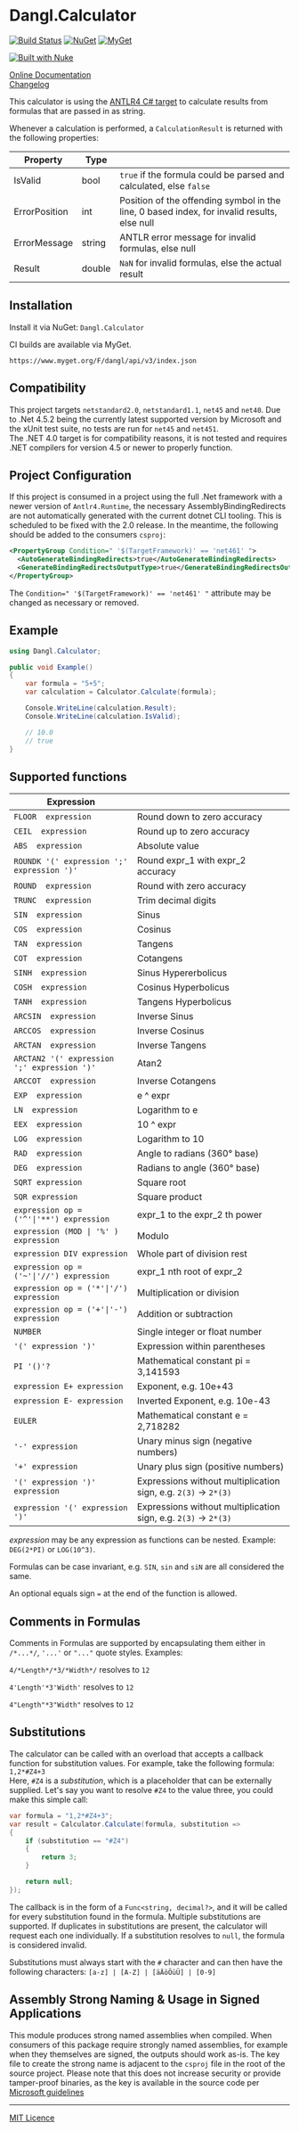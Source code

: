 # Dangl.Calculator

[![Build Status](https://jenkins.dangl.me/buildStatus/icon?job=GeorgDangl%2FDangl.Calculator%2Fdev)](https://jenkins.dangl.me/job/GeorgDangl/job/Dangl.Calculator/job/dev/)
[![NuGet](https://img.shields.io/nuget/v/Dangl.Calculator.svg)](https://www.nuget.org/packages/Dangl.Calculator)
[![MyGet](https://img.shields.io/myget/dangl/v/Dangl.Calculator.svg)]()

[![Built with Nuke](http://nuke.build/rounded)](https://www.nuke.build)  

[Online Documentation](https://docs.dangl-it.com/Projects/Dangl.Calculator)  
[Changelog](./CHANGELOG.md)  

This calculator is using the [ANTLR4 C# target](https://github.com/tunnelvisionlabs/antlr4cs)
to calculate results from formulas that are passed in as string.

Whenever a calculation is performed, a `CalculationResult` is returned with the following properties:

| Property      | Type    |                                                                                             |
|---------------|---------|---------------------------------------------------------------------------------------------|
| IsValid       | bool    | `true` if the formula could be parsed and calculated, else `false`                          |
| ErrorPosition | int     | Position of the offending symbol in the line, 0 based index, for invalid results, else null |
| ErrorMessage  | string  | ANTLR error message for invalid formulas, else null                                         |
| Result        | double  | `NaN` for invalid formulas, else the actual result                                          |

## Installation

Install it via NuGet: `Dangl.Calculator`

CI builds are available via MyGet.

    https://www.myget.org/F/dangl/api/v3/index.json

## Compatibility

This project targets `netstandard2.0`, `netstandard1.1`, `net45` and `net40`. Due to .Net 4.5.2 being the currently latest supported version
by Microsoft and the xUnit test suite, no tests are run for `net45` and `net451`.  
The .NET 4.0 target is for compatibility reasons, it is not tested and requires .NET compilers for version 4.5 or newer to properly function.

## Project Configuration

If this project is consumed in a project using the full .Net framework with a newer version of
`Antlr4.Runtime`, the necessary AssemblyBindingRedirects are not automatically generated with the current
dotnet CLI tooling. This is scheduled to be fixed with the 2.0 release. In the meantime, the following should
be added to the consumers `csproj`:

  ```xml
<PropertyGroup Condition=" '$(TargetFramework)' == 'net461' ">
    <AutoGenerateBindingRedirects>true</AutoGenerateBindingRedirects>
    <GenerateBindingRedirectsOutputType>true</GenerateBindingRedirectsOutputType>
</PropertyGroup>
```

The `Condition=" '$(TargetFramework)' == 'net461' "` attribute may be changed as necessary or removed.

## Example

``` csharp
using Dangl.Calculator;

public void Example()
{
    var formula = "5+5";
    var calculation = Calculator.Calculate(formula);

    Console.WriteLine(calculation.Result);
    Console.WriteLine(calculation.IsValid);

    // 10.0
    // true
}
```
## Supported functions

| Expression                               |                                       |
|------------------------------------------|---------------------------------------|
`FLOOR  expression`                        | Round down to zero accuracy           |
`CEIL  expression`                         | Round up to zero accuracy             |
`ABS  expression`                          | Absolute value                        |
`ROUNDK '(' expression ';' expression ')'` | Round expr_1 with expr_2 accuracy     |
`ROUND  expression`                        | Round with zero accuracy              |
`TRUNC  expression`                        | Trim decimal digits                   |
`SIN  expression`                          | Sinus                                 |
`COS  expression`                          | Cosinus                               |
`TAN  expression`                          | Tangens                               |
`COT  expression`                          | Cotangens	                           |
`SINH  expression`                         | Sinus Hypererbolicus                  |
`COSH  expression`                         | Cosinus Hyperbolicus                  |
`TANH  expression`                         | Tangens Hyperbolicus                  |
`ARCSIN  expression`                       | Inverse Sinus                         |
`ARCCOS  expression`                       | Inverse Cosinus                       |
`ARCTAN  expression`                       | Inverse Tangens                       |
`ARCTAN2 '(' expression ';' expression ')'`| Atan2                                 |
`ARCCOT  expression`                       | Inverse Cotangens                     |
`EXP  expression`                          | e ^ expr                              |
`LN  expression`                           | Logarithm to e                        |
`EEX  expression`                          | 10 ^ expr                             |
`LOG  expression`                          | Logarithm to 10                       |
`RAD  expression`                          | Angle to radians (360° base)          |
`DEG  expression`                          | Radians to angle (360° base)          |
`SQRT expression`                          | Square root                           |
`SQR expression`                           | Square product                        |
`expression op = ('^'\|'**') expression`    | expr_1 to the expr_2 th power         |
`expression (MOD \| '%' ) expression`       | Modulo                                |
`expression DIV expression`                | Whole part of division rest           |
`expression op = ('~'\|'//') expression`    | expr_1 nth root of expr_2             |
`expression op = ('*'\|'/') expression`     | Multiplication or division            |
`expression op = ('+'\|'-') expression`     | Addition or subtraction               |
`NUMBER	`                                  | Single integer or float number        |
`'(' expression ')'`                       | Expression within parentheses         |
`PI '()'?`                                 | Mathematical constant pi = 3,141593   |
`expression E+ expression`                 | Exponent, e.g. 10e+43                 |
`expression E- expression`                 | Inverted Exponent, e.g. 10e-43        |
`EULER`                                    | Mathematical constant e = 2,718282    |
`'-' expression`                           | Unary minus sign (negative numbers)   |
`'+' expression`                           | Unary plus sign (positive numbers)    |
`'(' expression ')' expression`               | Expressions without multiplication sign, e.g. `2(3)` -> `2*(3)` |
`expression '(' expression ')'`              | Expressions without multiplication sign, e.g. `2(3)` -> `2*(3)` |

_expression_ may be any expression as functions can be nested. Example: `DEG(2*PI)` or `LOG(10^3)`.

Formulas can be case invariant, e.g. `SIN`, `sin` and `siN` are all considered the same.

An optional equals sign `=` at the end of the function is allowed.

## Comments in Formulas

Comments in Formulas are supported by encapsulating them either in `/*...*/`, `'...'` or `"..."` quote styles. Examples:

`4/*Length*/*3/*Width*/` resolves to `12`

`4'Length'*3'Width'` resolves to `12`

`4"Length"*3"Width"` resolves to `12`

## Substitutions

The calculator can be called with an overload that accepts a callback function for substitution values. For example, take the following formula:  
`1,2*#Z4+3`  
Here, `#Z4` is a _substitution_, which is a placeholder that can be externally supplied. Let's say you want to resolve `#Z4` to the value three, you could
make this simple call:

```csharp
var formula = "1,2*#Z4+3";
var result = Calculator.Calculate(formula, substitution =>
{
    if (substitution == "#Z4")
    {
        return 3;
    }

    return null;
});
```

The callback is in the form of a `Func<string, decimal?>`, and it will be called for every substitution found in the formula. Multiple substitutions are supported.
If duplicates in substitutions are present, the calculator will request each one individually. If a substitution resolves to `null`, the formula is considered invalid.

Substitutions must always start with the `#` character and can then have the following characters: `[a-z] | [A-Z] | [äÄöÖüÜ] | [0-9]`

## Assembly Strong Naming & Usage in Signed Applications

This module produces strong named assemblies when compiled. When consumers of this package require strongly named assemblies, for example when they
themselves are signed, the outputs should work as-is.
The key file to create the strong name is adjacent to the `csproj` file in the root of the source project. Please note that this does not increase
security or provide tamper-proof binaries, as the key is available in the source code per 
[Microsoft guidelines](https://msdn.microsoft.com/en-us/library/wd40t7ad(v=vs.110).aspx)

---

[MIT Licence](Licence.md)